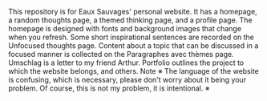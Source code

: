 This repository is for Eaux Sauvages' personal website.
It has a homepage, a random thoughts page, a themed thinking page, and a profile page.
The homepage is designed with fonts and background images that change when you refresh.
Some short inspirational sentences are recorded on the Unfocused thoughts page. Content about a topic that can be discussed in a focused manner is collected on the Paragraphes avec thèmes page. Umschlag is a letter to my friend Arthur. Portfolio outlines the project to which the website belongs, and others.
Note ※ The language of the website is confusing, which is necessary, please don't worry about it being your problem. Of course, this is not my problem, it is intentional. ※
